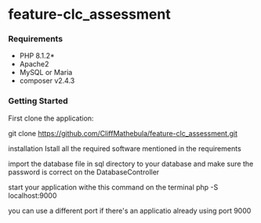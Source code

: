 # feature-clc_assessment


### Requirements

* PHP 8.1.2*
* Apache2
* MySQL or Maria 
* composer v2.4.3

### Getting Started

First clone the application:

git clone https://github.com/CliffMathebula/feature-clc_assessment.git

installation
Istall all the required software mentioned in the requirements

import the database file in sql directory to your database and make sure the password is correct on the DatabaseController

start your application withe this command on the terminal
php -S localhost:9000

you can use a different port if there's an applicatio already using port 9000
